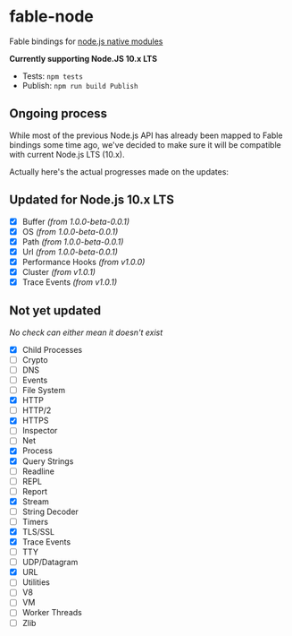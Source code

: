 # fable-node

Fable bindings for [node.js native modules](https://nodejs.org/api/)

**Currently supporting Node.JS 10.x LTS**

- Tests: `npm tests` 
- Publish: `npm run build Publish` 

## Ongoing process
While most of the previous Node.js API has already been mapped to Fable bindings some time ago, we've decided to make sure it will be compatible with current Node.js LTS (10.x).

Actually here's the actual progresses made on the updates:

## Updated for Node.js 10.x LTS

- [x] Buffer *(from 1.0.0-beta-0.0.1)*
- [x] OS *(from 1.0.0-beta-0.0.1)*
- [x] Path *(from 1.0.0-beta-0.0.1)*
- [x] Url *(from 1.0.0-beta-0.0.1)*
- [x] Performance Hooks *(from v1.0.0)*
- [x] Cluster *(from v1.0.1)*
- [x] Trace Events *(from v1.0.1)*

## Not yet updated

*No check can either mean it doesn't exist*

- [X] Child Processes
- [ ] Crypto
- [ ] DNS
- [ ] Events
- [ ] File System
- [X] HTTP
- [ ] HTTP/2
- [X] HTTPS
- [ ] Inspector
- [ ] Net
- [X] Process
- [X] Query Strings
- [ ] Readline
- [ ] REPL
- [ ] Report
- [X] Stream
- [ ] String Decoder
- [ ] Timers
- [X] TLS/SSL
- [X] Trace Events
- [ ] TTY
- [ ] UDP/Datagram
- [X] URL
- [ ] Utilities
- [ ] V8
- [ ] VM
- [ ] Worker Threads 
- [ ] Zlib